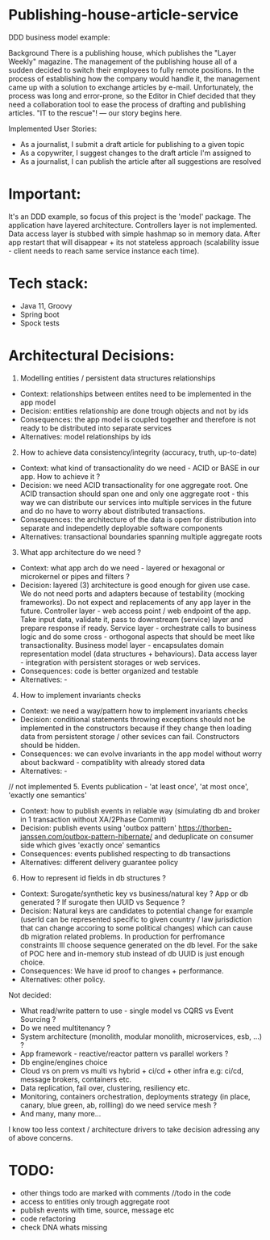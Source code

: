 # Publishing-house-article-service
DDD business model example:

Background
There is a publishing house, which publishes the "Layer Weekly" magazine. The management of the publishing house all of a sudden decided to switch their employees to fully remote positions. In the process of establishing how the company would handle it, the management came up with a solution to exchange articles by e-mail. Unfortunately, the process was long and error-prone, so the Editor in Chief decided that they need a collaboration tool to ease the process of drafting and publishing articles. "IT to the rescue"! — our story begins here.

Implemented User Stories:
* As a journalist, I submit a draft article for publishing to a given topic
* As a copywriter, I suggest changes to the draft article I'm assigned to
* As a journalist, I can publish the article after all suggestions are resolved

# Important:
It's an DDD example, so focus of this project is the 'model' package.
The application have layered architecture.
Controllers layer is not implemented.
Data access layer is stubbed with simple hashmap so in memory data. After app restart that will disappear + 
its not stateless approach (scalability issue - client needs to reach same service instance each time).

# Tech stack:
* Java 11, Groovy
* Spring boot
* Spock tests

# Architectural Decisions:
1. Modelling entities / persistent data structures relationships
* Context: relationships between entites need to be implemented in the app model
* Decision: entities relationship are done trough objects and not by ids
* Consequences: the app model is coupled together and therefore is not ready to be distributed into separate services 
* Alternatives: model relationships by ids

2. How to achieve data consistency/integrity (accuracy, truth, up-to-date)
* Context: what kind of transactionality do we need  - ACID or BASE in our app. How to achieve it ?
* Decision: we need ACID transactionality for one aggregate root. One ACID transaction should span one and only one aggregate root - this way we can distribute our services into multiple services in the future and do no have to worry about distributed transactions.
* Consequences: the architecture of the data is open for distribution into separate and independetly deployable software components
* Alternatives: transactional boundaries spanning multiple aggregate roots

3. What app architecture do we need ?
* Context: what app arch do we need - layered or hexagonal or microkernel or pipes and filters ?
* Decision: layered (3) architecture is good enough for given use case. We do not need ports and adapters because of testability (mocking frameworks). Do not expect and replacements of any app layer in the future. Controller layer - web access point / web endpoint of the app. Take input data, validate it, pass to downstream (service) layer and prepare response if ready. Service layer - orchestrate calls to business logic and do some cross - orthogonal aspects that should be meet like transactionality. Business model layer - encapsulates domain representation model (data structures + behaviours). Data access layer  - integration with persistent storages or web services.
* Consequences: code is better organized and testable
* Alternatives: -

4. How to implement invariants checks
* Context: we need a way/pattern how to implement invariants checks
* Decision: conditional statements throwing exceptions should not be implemented in the constructors because if they change then loading data from persistent storage / other sevices can fail. Constructors should be hidden.
* Consequences: we can evolve invariants in the app model without worry about backward - compatiblity with already stored data 
* Alternatives: -

// not implemented
5. Events publication - 'at least once', 'at most once', 'exactly one semantics'
* Context: how to publish events in reliable way (simulating db and broker in 1 transaction without XA/2Phase Commit)
* Decision: publish events using 'outbox pattern' https://thorben-janssen.com/outbox-pattern-hibernate/ and deduplicate on consumer side which gives 'exactly once' semantics
* Consequences: events published respecting to db transactions
* Alternatives: different delivery guarantee policy

6. How to represent id fields in db structures ?
* Context: Surogate/synthetic key vs business/natural key ? App or db generated ? If surogate then UUID vs Sequence ?
* Decision: Natural keys are candidates to potential change for example (userId can be represented specific to given country / law jurisdiction that can change accoring to some political changes) which can cause db migration related problems. In production for perfromance constraints Ill choose sequence generated on the db level. For the sake of POC here and in-memory stub instead of db UUID is just enough choice.
* Consequences: We have id proof to changes + performance.
* Alternatives: other policy.

Not decided:
* What read/write pattern to use - single model vs CQRS vs Event Sourcing ?
* Do we need multitenancy ?
* System architecture (monolith, modular monolith, microservices, esb, ...) ?
* App framework - reactive/reactor pattern vs parallel workers ?
* Db engine/engines choice
* Cloud vs on prem vs multi vs hybrid + ci/cd + other infra e.g: ci/cd, message brokers, containers etc.
* Data replication, fail over, clustering, resiliency etc.
* Monitoring, containers orchestration, deployments strategy (in place, canary, blue green, ab, rollling) do we need service mesh ?
* And many, many more...

I know too less context / architecture drivers to take decision adressing any of above concerns.

# TODO:
* other things todo are marked with comments //todo in the code
* access to entities only trough aggregate root
* publish events with time, source, message etc
* code refactoring
* check DNA whats missing
